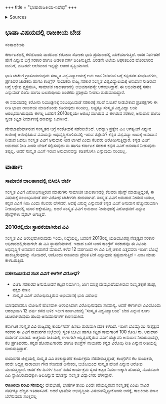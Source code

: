 +++
title = "ಭಾಷಾರಾಜಕೀಯ-ನಿಷೇಧ"
+++

<details><summary>Sources</summary>

1. Dr. Janardana Hegde's excellent clarification
2. Clear Editorial - See: https://epaper.vishwavani.news/bng/e/bng/19-01-2022/6/add
3. Front page : right hand bottom - https://epaper.vishwavani.news/bng/e/bng/19-01-2022/1
</details>



## ಭಾಷಾ ವಿಷಯದಲ್ಲಿ ರಾಜಕೀಯ ಬೇಡ

ಸಂಪಾದಕೀಯ

ಕರ್ಣಾಟಕದಲ್ಲಿ ಕಳೆದೊಂದು ವಾರದಿಂದ ಕರೋನಾ ಸೋಂಕು ಭಾರಿ ಪ್ರಮಾಣದಲ್ಲಿ ಏರಿಕೆಯಾಗುತ್ತಿದೆ. ಅದರ ನಿರ್ವಹಣೆ ಹೇಗೆ ಎನ್ನುವ ಬಗ್ಗೆ ಸರಕಾರ ಹಾಗೂ ಆಡಳಿತ ವರ್ಗ ಚಿಂತಿಸುತ್ತಿದೆ. ಎರಡನೇ ಅಲೆಯ ಆಘಾತದಿಂದ ಹೊರಬಾರದ ಜನರಿಗೆ, ಮೂರನೇ ಆಲೆಯಿಂದ ಇನ್ನಷ್ಟು ಆತಂಕ ಸೃಷ್ಟಿಯಾಗಿದೆ.

ಭಾರಿ ಚರ್ಚೆಗೆ ಗ್ರಾಸವಾಗಿರುವುದು ಸಂಸ್ಕೃತ ವಿಶ್ವವಿದ್ಯಾಲಯಕ್ಕೆ ಅನು ದಾನ ನೀಡಿರುವ ಬಗ್ಗೆ ಕನ್ನಡಪರ ಸಂಘಟನೆಗಳು, ಪ್ರಗತಿಪರ ಚಿಂತಕರು ಹಾಗೂ ಕಾಂಗ್ರೆಸ್ ನಾಯಕರು ರಾಜ್ಯ ಸರಕಾರ ಸಂಸ್ಕೃತ ವಿಶ್ವವಿದ್ಯಾಲಯಕ್ಕೆ ಅನುದಾನ ನೀಡಿರುವ ಬಗ್ಗೆ ಆಕ್ಷೇಪ ವ್ಯಕ್ತಪಡಿಸಿ, ಸಾಮಾಜಿಕ ಜಾಲತಾಣದಲ್ಲಿ ಅಭಿಯಾನವನ್ನೇ ಆರಂಭಿಸಿದ್ದಾರೆ. ಈ ಅಭಿಯಾನಕ್ಕೆ ಸಹಜ ಎನ್ನುವಂತೆ ಬಿಜೆಪಿ ಹಾಗೂ ಬಲಪಂಥೀಯ ಚಿಂತಕರು ಪ್ರತಿಕ್ರಿಯೆ ನೀಡಲು ಶುರುಮಾಡಿದ್ದಾರೆ.

ಈ ಸಮಯದಲ್ಲಿ ಕರೋನಾ ನಿಯಂತ್ರಣಕ್ಕೆ ಸಂಬಂಧಿಸಿದಂತೆ ಸರಕಾರಕ್ಕೆ ಸಲಹೆ ಸೂಚನೆ ನೀಡಬೇಕಾದ ಪ್ರತಿಪಕ್ಷಗಳು ಈ ರೀತಿ ಭಾಷಾ ರಾಜಕೀಯ ಮಾಡಿಕೊಂಡು ಕೂರುವುದು ಸರಿಯಲ್ಲ. ಅಷ್ಟಕ್ಕೂ ಸಂಸ್ಕೃತ ವಿಶ್ವವಿದ್ಯಾ ಲಯ ಆರಂಭವಾಗಿರುವುದು ಈಗಲ್ಲ ಬದಲಿಗೆ 2010ರಲ್ಲಿಯೇ ಆರಂಭ ವಾಗಿರುವ ವಿ ಈಗಿರುವ ಸರಕಾರ, ಅನುದಾನ ಹಾಗೂ ಸ್ವಂತ ಕಟ್ಟಡ ನಿರ್ಮಾಣಕ್ಕೆ ಹಣವನ್ನು ಒದಗಿಸಿದೆ.

ದೇವಭಾಷೆಯಾಗಿರುವ ಸಂಸ್ಕೃತದ ಬಗ್ಗೆ ಸಂಶೋಧನೆ ನಡೆಯಬೇಕಿದೆ. ಅದಕ್ಕಾಗಿ ಪ್ರತ್ಯೇಕ ವಿವಿ ಅಗತ್ಯವಿದೆ ಎನ್ನುವ ಕಾರಣಕ್ಕೆ ಆರಂಭಿಸಿರುವ ವಿವಿಯನ್ನು ಅಭಿವೃದ್ಧಿಗೊಳಿಸುವಲ್ಲಿ ಇರುವ ತಪ್ಪೇನು? ಕನ್ನಡ ವಿಶ್ವವಿದ್ಯಾ ಲಯಕ್ಕೆ ಅನುದಾನ ನೀಡುವ ಬದಲು ಸಂಸ್ಕೃತ ವಿವಿಗೆ ಅನುದಾನ ನೀಡ ಲಾಗಿದೆ ಎಂದು ಕೆಲವರು ಆರೋಪಿಸುತ್ತಿದ್ದಾರೆ. ಕನ್ನಡ ವಿವಿಗೆ ಅನುದಾನ ನೀಡಿ ಎಂದು ಬೇಡಿಕೆ ಸಲ್ಲಿಸುವುದು ಸು ಹಾಗೂ ಕರ್ನಾಟಕ ಸರಕಾರ ಕನ್ನಡ ವಿವಿಗೆ ಅನುದಾನ ನೀಡುವುದು ತಪ್ಪಲ್ಲ. ಆದರೆ ಸಂಸ್ಕೃತ ವಿವಿಗೆ ಇರುವ ಅನುದಾನವನ್ನು ಕಡಿತಗೊಳಿಸಿ ಎನ್ನುವುದು ಸರಿಯಲ್ಲ.

## ವಾರ್ತಾಃ
### ಸಾಮಾಜಿಕ ಜಾಲತಾಣದಲ್ಲಿ ಬಿಸಿಬಿಸಿ ಚರ್ಚೆ 

ಸಂಸ್ಕೃತ ವಿವಿಗೆ ವಿರೋಧಿಸುತ್ತಿರುವ ಮಾತುಗಳು ಸಾಮಾಜಿಕ ಜಾಲತಾಣದಲ್ಲಿ ಕೆಲವರು ಪೊಸ್ಟ್ ಮಾಡುತ್ತಿದ್ದಂತೆ, ಈ ವಿಷಯಕ್ಕೆ ಸಂಬಂಧಿಸಿದಂತೆ ಪರ-ವಿರೋಧ ಚರ್ಚೆಗಳು ಶುರುವಾಗಿವೆ. ಸಂಸ್ಕೃತ ವಿವಿಗೆ ಅನುದಾನ ನೀಡುವ ಬದಲು, ಕನ್ನಡ ವಿವಿಗೆ ನೀಡಿ ಎಂದು ಕೆಲವರು ಹೇಳಿದರೆ, ಅದಕ್ಕೆ ವಿರುದ್ಧ ಎನ್ನುವಂತೆ ಕನ್ನಡ ವಿವಿಗೆ ಅನುದಾನ ಹೆಚ್ಚುವರಿಯಾಗಿ ನೀಡುವುದರಲ್ಲಿ ಯಾರ ಆಕ್ಷೇಪವಿಲ್ಲ. ಆದರೆ ಸಂಸ್ಕೃತ ವಿವಿಗೆ ಅನುದಾನ ನೀಡುವುದಕ್ಕೆ ವಿರೋಧವಣೆ ಎನ್ನುವ ಪೊಸ್ಟ್‌ಗಳು ವೈರಲ್ ಆಗುತ್ತಿದೆ.

### 2010ರಲ್ಲಿಯೇ ಸ್ಥಾಪನೆಯಾಗಿರುವ ವಿವಿ 
ಸಂಸ್ಕೃತ ವಿವಿ ಆರಂಭವಾಗಿರುವುದು ಇಂದು, ನಿದ್ದೆಯಲ್ಲ, ಬದಲಿಗೆ 2010ರಲ್ಲಿ ಯಡಿಯೂರಪ್ಪ ನೇತೃತ್ವದ ಸರಕಾರ ಅಧಿಕಾರದಲ್ಲಿರುವಾಗಲೇ ಈ ವಿವಿ ಸ್ಥಾಪನೆಯಾಗಿದೆ. ಇದಾದ ಬಳಿಕ ಬಂದ ಕಾಂಗ್ರೆಸ್ ಸರಕಾರವೂ ಈ ವಿವಿಯ ಅಭಿವೃದ್ಧಿಗೆ ಅನುದಾನ ಬಿಡುಗಡೆ ಮಾಡಿದೆ. ಕಳೆದ 12 ವರ್ಷದಿಂದ ಈ ವಿವಿ ಬಗ್ಗೆ ಚಕಾರ ಎತ್ತದವರು ಇದೀಗ ಬೊಬ್ಬೆ ಹಾಕುತ್ತಿರುವುದನ್ನು ನೋಡಿದರೆ, ಅದೊಂದು ರಾಜಕೀಯ ಪ್ರೇರಿತ ಟೀಕೆ ಎನ್ನುವುದು ಸ್ಪಷ್ಟವಾಗುತ್ತಿದೆ - ಎಂಬ ಮಾತು ಕೇಳಿಬರುತ್ತಿದೆ.

### ದಶಕದಿಂದಿರುವ ಸಂತ ವಿವಿಗೆ ಈಗೇಕೆ ವಿರೋಧ? 
- ಬಿಜೆಪಿ ಸರಕಾರದ ಅನುಮೋದನೆ ಕಟ್ಟಡ ನಿರ್ಮಾಣ, ಜಾಗ ಮಾತ್ರ ದೇವಭಾಷೆಯಾಗಿರುವ ಸಂಸ್ಕೃತಕ್ಕೇಕೆ ಪಂಥ, ಪಕ್ಷದ ನಂಟು 
- ಸಂಸ್ಕೃತ ವಿವಿಗೆ ವಿರೋಧಿಸುತ್ತಿರುವ ಅಭಿಯಾನಕ್ಕೆ ಭಾರಿ ವಿರೋಧ

ಯಾವುದಾದರೂ ಯೋಜನೆ ಹೊಸದಾಗಿ ಆರಂಭಿಸಿದಾಗ ವಿರೋಧಿಸುವುದು ಸಾಮಾನ್ಯ. ಆದರೆ ಈಗಾಗಲೇ ವಿವಿಯೊಂದು ಆರಂಭವಾಗಿ 12 ವರ್ಷ ಕಳೆದ ಬಳಿಕ ಇದೀಗ ಕರ್ನಾಟಕದಲ್ಲಿ 'ಸಂಸ್ಕೃತ ವಿಶ್ವವಿದ್ಯಾಲಯ' ಬೇಡ ಎನ್ನುವ ಕೂಗು ಜೋರಾಗಿರುವುದು ಹಲವು ಅನುಮಾನಗಳಿಗೆ ಕಾರಣವಾಗಿದೆ.

ಕರ್ನಾಟಕ ಸಂಸ್ಕೃತ ವಿವಿ ರಾಜ್ಯದಲ್ಲಿ ಕಾರ್ಯನಿರ್ವ ಹಿಸಲು ಶುರುವಾಗಿ ದಶಕ ಕಳೆದಿದೆ. ಇದೀಗ ಬೊಮ್ಮಾಯಿ ನೇತೃತ್ವದ ಸರಕಾರ ಈ ವಿವಿಗೆ ರಾಮನಗರ ಜಿಲ್ಲೆಯಲ್ಲಿ ಸ್ವಂತ ಭೂಮಿ ಹಾಗೂ ಕಟ್ಟಡ ಕಾಮಗಾರಿಗೆ 100 ಕೋಟಿ ರು. ಅನುದಾನ ಬಿಡುಗಡೆ ಮಾಡಿದೆ. ಆಚ್ಚರಿಯ ರೀತಿಯಲ್ಲಿ ಈಗಾಗಲೇ ಅಸ್ತಿತ್ವದಲ್ಲಿರುವ ವಿವಿಗೆ ಹೆಚ್ಚುವರಿ ಅನುದಾನ ನೀಡಿರುವುದನ್ನೇ, ಕೆಲ ಪ್ರಗತಿಪರರು, ಕನ್ನಡ ಹೋರಾಟಗಾರರು ಹಾಗೂ ಕಾಂಗ್ರೆಸ್ ನಾಯಕರು ಕನ್ನಡ ವಿರೋಧಿ ನೀತಿ ಎನ್ನುವ ರೀತಿಯಲ್ಲಿ ಬಿಂಬಿಸುತ್ತಿದ್ದಾರೆ.

ರಾಮನಗರ ಜಿಲ್ಲೆಯಲ್ಲಿ ಸಂಸ್ಕೃತ ವಿವಿ ಶಂಕುಸ್ಥಾಪನೆ ಕಾರ್ಯಕ್ರಮ ನೆರವೇರುತ್ತಿದ್ದಂತೆ, ಕಾಂಗ್ರೆಸ್‌ನ ಕೆಲ ನಾಯಕರು, ಕರವೇ ಅಧ್ಯಕ್ಷ ನಾರಾಯಣ ಗೌಡ ಸೇರಿದಂತೆ ಅನೇಕರು, ಬಿಜೆಪಿಯಿಂದ ಸಂಸ್ಕೃತ ಹೇರಿಕೆ ಎನ್ನುವ ಆರೋಪ ಮಾಡುತ್ತಿದ್ದಾರೆ. ಆದರೆ ಕೆಲ ದಿನಗಳ ಹಿಂದೆ ನಡೆದ ಕಾರ್ಯಕ್ರಮ ಸ್ವಂತ ಕಟ್ಟಡ ನಿರ್ಮಾಣಕ್ಕಾಗಿ ಹೊರತು, ನೂತನವಾಗಿ ಎಎ ಸ್ಥಾಪಿಸಿರುವುದಕ್ಕಾಗಿ ಅಲಎನ್ನುವ ಮಾತನ್ನು ಸಂಸ್ಕೃತ ವಿದ್ವಾಂಸರು ಹೇಳಿದ್ದಾರೆ.

**ರಾಜಕೀಯ ನಂಟು ಸರಿಯಲ್ಲ:** ದೇವಭಾಷೆ, ಭಾಷೆಗಳ ತಾಯಿ ಎಂದೇ ಕರೆಯಲ್ಪಡುವ ಸಂಸ್ಕೃತಕ್ಕೆ ಎಂಟು ಸಾವಿರ ವರ್ಷಕ್ಕೂ ಹೆಚ್ಚಿನ ಇತಿಹಾಸವಿದೆ. ಆದರೆ ಭಾಷೆಯ ಅಭಿವೃದ್ಧಿಯ ವಿಷಯವನ್ನಿಟ್ಟುಕೊಂಡು ಅದಕ್ಕೆ, ರಾಜಕೀಯ ನಂಟು ಬೆರೆಸುವುದು ಸೂಕ್ತವಲ್ಲ